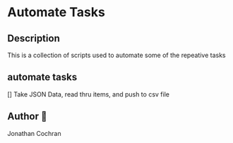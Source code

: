 # Automate Tasks
## Description
This is a collection of scripts used to automate some of the repeative tasks
## automate tasks
[] Take JSON Data, read thru items, and push to csv file

## Author :wave: 
Jonathan Cochran
